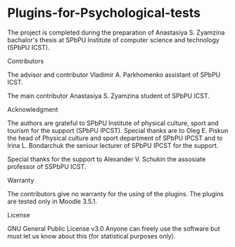 # Plugins-for-Psychological-tests

The project is completed during the preparation of Anastasiya S. Zyamzina bachalor's thesis at SPbPU Institute of computer science and technology (SPbPU ICST).

Contributors

The advisor and contributor Vladimir A. Parkhomenko assistant of SPbPU ICST.

The main contributor Anastasiya  S. Zyamzina student of SPbPU ICST.

Acknowledgment

The authors are grateful to SPbPU Institute of physical culture, sport and tourism for the support (SPbPU IPCST). Special thanks are to Oleg E. Piskun the head of Physical culture and sport department of SPbPU IPCST and to Irina L. Bondarchuk the seniour lecturer of SPbPU IPCST for the support.

Special thanks for the support to Alexander V. Schukin the assosiate professor of SSPbPU ICST. 

Warranty

The contributors give no warranty for the using of the plugins. The plugins are tested only in Moodle 3.5.1.

License

GNU General Public License v3.0
Anyone can freely use the software but must let us know about this (for statistical purposes only). 
